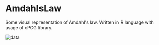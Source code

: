 # AmdahlsLaw

Some visual representation of Amdahl's law. Written in R language with usage of cPCG library.

![data](/home/sarpi/ProgrammingProjects/AmdahlsLaw/DataFiles/Amdahl4.png)



